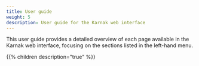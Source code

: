 ```yaml
---
title: User guide
weight: 5
description: User guide for the Karnak web interface
---
```


This user guide provides a detailed overview of each page available in the Karnak web interface, focusing on the sections listed in the left-hand menu.

{{% children description="true" %}}

